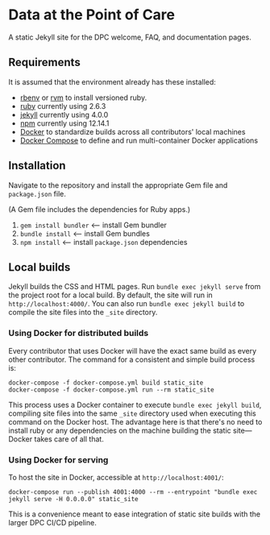 # Data at the Point of Care
A static Jekyll site for the DPC welcome, FAQ, and documentation pages.

## Requirements
It is assumed that the environment already has these installed:

- [rbenv](https://github.com/rbenv/rbenv) or [rvm](https://rvm.io/) to install versioned ruby.
- [ruby](https://www.ruby-lang.org/en/) currently using 2.6.3
- [jekyll](https://jekyllrb.com/) currently using 4.0.0
- [npm](https://www.npmjs.com/) currently using 12.14.1
- [Docker](https://docs.docker.com/install/) to standardize builds across all contributors' local machines
- [Docker Compose](https://docs.docker.com/compose/install/) to define and run multi-container Docker applications

## Installation
Navigate to the repository and install the appropriate Gem file and `package.json` file.

(A Gem file includes the dependencies for Ruby apps.)

1. `gem install bundler` <— install Gem bundler
2. `bundle install` <— install Gem bundles
3. `npm install` <— install `package.json` dependencies

## Local builds
Jekyll builds the CSS and HTML pages. Run `bundle exec jekyll serve` from the project root for a local build. By default, the site will run in `http://localhost:4000/`. You can also run `bundle exec jekyll build` to compile the site files into the `_site` directory.

### Using Docker for distributed builds
Every contributor that uses Docker will have the exact same build as every other contributor. The command for a consistent and simple build process is:

```
docker-compose -f docker-compose.yml build static_site
docker-compose -f docker-compose.yml run --rm static_site
```

This process uses a Docker container to execute `bundle exec jekyll build`, compiling site files into the same `_site` directory used when executing this command on the Docker host. The advantage here is that there's no need to install ruby or any dependencies on the machine building the static site—Docker takes care of all that.

### Using Docker for serving
To host the site in Docker, accessible at `http://localhost:4001/`:

```
docker-compose run --publish 4001:4000 --rm --entrypoint "bundle exec jekyll serve -H 0.0.0.0" static_site
```

This is a convenience meant to ease integration of static site builds with the larger DPC CI/CD pipeline.
